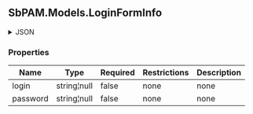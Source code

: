 
<h2 id="tocS_SbPAM.Models.LoginFormInfo">SbPAM.Models.LoginFormInfo</h2>

<a id="schemasbpam.models.loginforminfo"></a>
<a id="schema_SbPAM.Models.LoginFormInfo"></a>
<a id="tocSsbpam.models.loginforminfo"></a>
<a id="tocssbpam.models.loginforminfo"></a>

<details><summary>JSON</summary>


```json
{
  "login": "string",
  "password": "string"
}

```


</details>

### Properties

|Name|Type|Required|Restrictions|Description|
|---|---|---|---|---|
|login|string¦null|false|none|none|
|password|string¦null|false|none|none|


